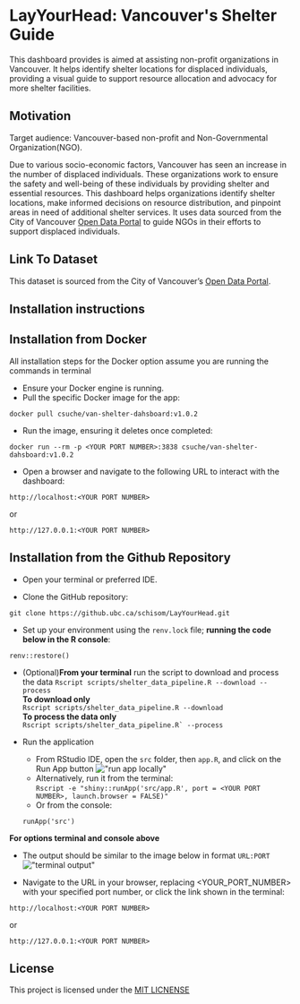 # LayYourHead: Vancouver's Shelter Guide

This dashboard provides is aimed at assisting non-profit organizations in Vancouver. It helps identify shelter locations for displaced individuals, providing a visual guide to support resource allocation and advocacy for more shelter facilities.

## Motivation
Target audience: Vancouver-based non-profit and Non-Governmental Organization(NGO).

Due to various socio-economic factors, Vancouver has seen an increase in the number of displaced individuals. These organizations work to ensure the safety and well-being of these individuals by providing shelter and essential resources. This dashboard helps organizations identify shelter locations, make informed decisions on resource distribution, and pinpoint areas in need of additional shelter services. It uses data sourced from the City of Vancouver [Open Data Portal](https://opendata.vancouver.ca/explore/dataset/homeless-shelter-locations/information/) to guide NGOs in their efforts to support displaced individuals.


## Link To Dataset
This dataset is sourced from the City of Vancouver’s [Open Data Portal](https://opendata.vancouver.ca/explore/dataset/homeless-shelter-locations/).

## Installation instructions

Installation from Docker
----
All installation steps for the Docker option assume you are running the commands in terminal  
- Ensure your Docker engine is running.
- Pull the specific Docker image for the app:
```
docker pull csuche/van-shelter-dahsboard:v1.0.2
```
- Run the image, ensuring it deletes once completed:
```
docker run --rm -p <YOUR PORT NUMBER>:3838 csuche/van-shelter-dahsboard:v1.0.2
```
- Open a browser and navigate to the following URL to interact with the dashboard:
```
http://localhost:<YOUR PORT NUMBER>
```
or
```
http://127.0.0.1:<YOUR PORT NUMBER>
```

Installation from the Github Repository
-----
- Open your terminal or preferred IDE.

- Clone the GitHub repository:
```
git clone https://github.ubc.ca/schisom/LayYourHead.git
```
- Set up your environment using the `renv.lock` file; **running the code below in the R console**:
```
renv::restore()
```

- (Optional)**From your terminal** run the script to download and process the data
```Rscript scripts/shelter_data_pipeline.R --download --process```  
**To download only**  
```Rscript scripts/shelter_data_pipeline.R --download```  
**To process the data only**  
```Rscript scripts/shelter_data_pipeline.R` --process```

- Run the application
  - From RStudio IDE, open the `src` folder, then `app.R`, and click on the Run App button
  !["run app locally"](./img/run_app_Rstudio.png)
  - Alternatively, run it from the terminal:  
  ```Rscript -e "shiny::runApp('src/app.R', port = <YOUR PORT NUMBER>, launch.browser = FALSE)"```
  - Or from the console:
  ```
  runApp('src')
  ```

**For options terminal and console above**
- The output should be similar to the image below in format `URL:PORT`
!["terminal output"](./img/terminal_run_output.png)

- Navigate to the URL in your browser, replacing <YOUR_PORT_NUMBER> with your specified port number, or click the link shown in the terminal:
```
http://localhost:<YOUR PORT NUMBER>
```
or
```
http://127.0.0.1:<YOUR PORT NUMBER>
```

## License
This project is licensed under the [MIT LICNENSE](./LICENSE.md)


